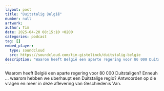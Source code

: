 ```yaml
---
layout: post
title: "Duitstalig België"
number: null
artwork: 
author: Tim
date: 2025-04-20 08:15:10 +0200
categories: podcast
tag: []
embed_player:
  type: soundcloud
  src: https://soundcloud.com/tim-gistelinck/duitstalig-belgie
description: "Waarom heeft België een aparte regering voor 80 000 Duitstaligen? Enneuh ."
---
```

Waarom heeft België een aparte regering voor 80 000 Duitstaligen? Enneuh ... waarom hebben we uberhaupt een Duitstalige regio? Antwoorden op die vragen en meer in deze aflevering van Geschiedenis Van.